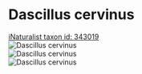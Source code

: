 
Dascillus cervinus
==================
  
[iNaturalist taxon id: 343019](https://www.inaturalist.org/taxa/343019)  
![Dascillus cervinus](https://inaturalist-open-data.s3.amazonaws.com/photos/208528456/medium.jpg)  
![Dascillus cervinus](https://inaturalist-open-data.s3.amazonaws.com/photos/204207038/medium.jpg)  
![Dascillus cervinus](https://inaturalist-open-data.s3.amazonaws.com/photos/204206954/medium.jpg)